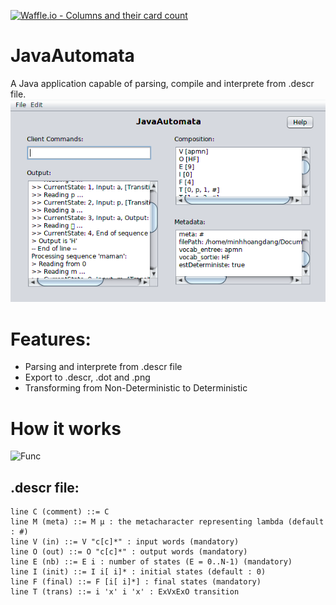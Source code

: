 [![Waffle.io - Columns and their card count](https://badge.waffle.io/mhoangvslev/JavaAutomata.svg?columns=all)](https://waffle.io/mhoangvslev/JavaAutomata)

# JavaAutomata 
A Java application capable of parsing, compile and interprete from .descr file.
![App](JavaAutomata.png)

# Features:
- Parsing and interprete from .descr file
- Export to .descr, .dot and .png
- Transforming from Non-Deterministic to Deterministic

# How it works
![Func](https://upload.wikimedia.org/wikipedia/commons/d/d6/Parser_Flow%D5%B8.gif)

## .descr file:
```
line C (comment) ::= C
line M (meta) ::= M µ : the metacharacter representing lambda (default : #)
line V (in) ::= V "c[c]*" : input words (mandatory)
line O (out) ::= O "c[c]*" : output words (mandatory)
line E (nb) ::= E i : number of states (E = 0..N-1) (mandatory)
line I (init) ::= I i[ i]* : initial states (default : 0)
line F (final) ::= F [i[ i]*] : final states (mandatory)
line T (trans) ::= i 'x' i 'x' : ExVxExO transition
```

